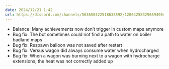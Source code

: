 ```yaml
---
date: 2024/12/21 1:42
url: https://discord.com/channels/563650322518638592/1286425832968949840/1319706630010568704
---
```

- Balance: Many achievements now don’t trigger in custom maps anymore
- Bug fix: The bot sometimes could not find a path to water on boiler badland maps
- Bug fix: Respawn balloon was not saved after restart
- Bug fix: Versus wagon did always consume water when hydrocharged
- Bug fix: When a wagon was burning next to a wagon with hydrocharge extensions, the heat was not correctly added up